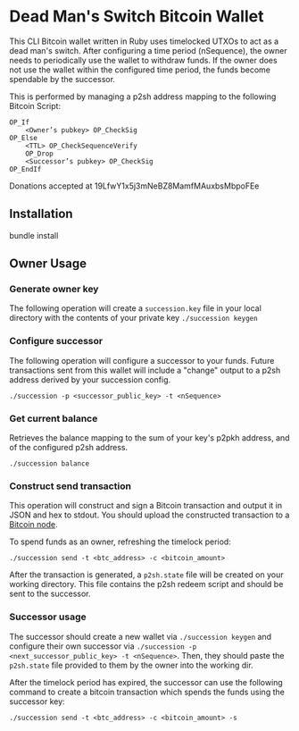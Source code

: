 # Dead Man's Switch Bitcoin Wallet

This CLI Bitcoin wallet written in Ruby uses timelocked UTXOs to act as a dead
man's switch. After configuring a time period (nSequence), the owner needs to
periodically use the wallet to withdraw funds. If the owner does not use the
wallet within the configured time period, the funds become spendable by the
successor.

This is performed by managing a p2sh address mapping to the following Bitcoin Script:
```
OP_If
	<Owner’s pubkey> OP_CheckSig
OP_Else
	<TTL> OP_CheckSequenceVerify
	OP_Drop
	<Successor’s pubkey> OP_CheckSig
OP_EndIf
```
Donations accepted at 19LfwY1x5j3mNeBZ8MamfMAuxbsMbpoFEe

## Installation
bundle install

## Owner Usage

### Generate owner key
The following operation will create a `succession.key` file in your local
directory with the contents of your private key
``
./succession keygen
``
### Configure successor 
The following operation will configure a successor to your funds. Future
transactions sent from this wallet will include a "change" output to a p2sh
address derived by your succession config.
```
./succession -p <successor_public_key> -t <nSequence>
```
### Get current balance
Retrieves the balance mapping to the sum of your key's p2pkh address, and of the
configured p2sh address.
```
./succession balance
```
### Construct send transaction
This operation will construct and sign a Bitcoin transaction and output it in
JSON and hex to stdout. You should upload the constructed transaction to a
[Bitcoin node](https://txid.io/wallet/#broadcast).

To spend funds as an owner, refreshing the timelock period:
```
./succession send -t <btc_address> -c <bitcoin_amount>
```
After the transaction is generated, a `p2sh.state` file will be created on your
working directory. This file contains the p2sh redeem script and should be sent
to the successor.

### Successor usage

The successor should create a new wallet via `./succession keygen` and configure
their own successor via `./succession -p <next_successor_public_key> -t
<nSequence>`. Then, they should paste the `p2sh.state` file provided to them by
the owner into the working dir.

After the timelock period has expired, the successor can use the following
command to create a bitcoin transaction which spends the funds using the
successor key:
```
./succession send -t <btc_address> -c <bitcoin_amount> -s
```
